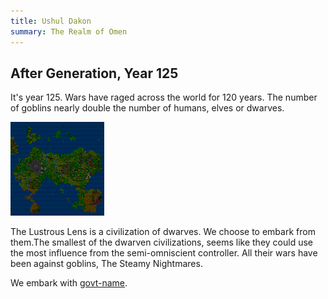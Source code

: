 ```yaml
---
title: Ushul Dakon
summary: The Realm of Omen
---
```


## After Generation, Year 125

It's year 125. Wars have raged across the world for 120 years. The number of goblins nearly double the number of humans, elves or dwarves.

![Ushul Dakon, The Realm of Omen](/img/ushuldakon/world_map_125_sm.png)

The Lustrous Lens is a civilization of dwarves. We choose to embark from them.The smallest of the dwarven civilizations, seems like they could use the most influence from the semi-omniscient controller. All their wars have been against goblins, The Steamy Nightmares.

We embark with [govt-name]().
